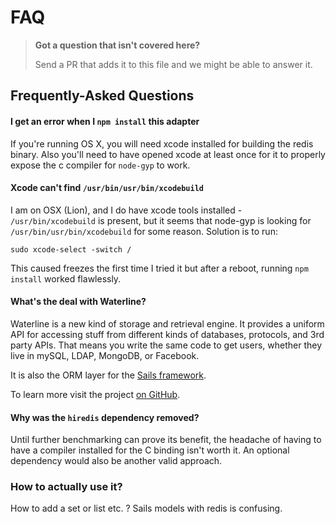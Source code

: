 # FAQ


> **Got a question that isn't covered here?**
>
> Send a PR that adds it to this file and we might be able to answer it.


## Frequently-Asked Questions

#### I get an error when I `npm install` this adapter

If you're running OS X, you will need xcode installed for building the redis binary.  Also you'll need to have opened xcode at least once for it to properly expose the c compiler for `node-gyp` to work.



#### Xcode can't find `/usr/bin/usr/bin/xcodebuild`

I am on OSX (Lion), and I do have xcode tools installed -  `/usr/bin/xcodebuild` is present, but it seems that node-gyp is looking for `/usr/bin/usr/bin/xcodebuild` for some reason.  Solution is to run:

```
sudo xcode-select -switch /
```

This caused freezes the first time I tried it but after a reboot, running `npm install` worked flawlessly.


#### What's the deal with Waterline?

Waterline is a new kind of storage and retrieval engine.  It provides a uniform API for accessing stuff from different kinds of databases, protocols, and 3rd party APIs.  That means you write the same code to get users, whether they live in mySQL, LDAP, MongoDB, or Facebook.

It is also the ORM layer for the [Sails framework](http://sailsjs.org).

To learn more visit the project [on GitHub](https://github.com/balderdashy/waterline).


#### Why was the `hiredis` dependency removed?

Until further benchmarking can prove its benefit, the headache of having to have a compiler installed for the C binding isn't worth it.  An optional dependency would also be another valid approach.

### How to actually use it?
How to add a set or list etc. ? Sails models with redis is confusing. 
